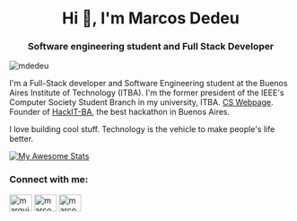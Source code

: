 <h1 align="center">Hi 👋, I'm Marcos Dedeu</h1>
<h3 align="center">Software engineering student and Full Stack Developer</h3>

<p align="left"> <img src="https://komarev.com/ghpvc/?username=mdedeu&label=Profile%20views&color=0e75b6&style=flat" alt="mdedeu" /> </p>

I'm a Full-Stack developer and Software Engineering student at the Buenos Aires Institute of Technology (ITBA). I'm the former president of the IEEE's Computer Society Student Branch in my university, ITBA. <a href="https://csitba.web.app">CS Webpage</a>. Founder of <a href="https://hackitba.com/">HackIT-BA</a>, the best hackathon in Buenos Aires.

I love building cool stuff. Technology is the vehicle to make people's life better.

[![My Awesome Stats](https://awesome-github-stats.azurewebsites.net/user-stats/mdedeu?cardType=level&theme=github-dark&preferLogin=false)](https://git.io/awesome-stats-card)

<h3 align="left">Connect with me:</h3>
<p align="left">
<a href="https://twitter.com/marquitos_eth" target="blank"><img align="center" src="https://raw.githubusercontent.com/rahuldkjain/github-profile-readme-generator/master/src/images/icons/Social/twitter.svg" alt="marquitos_eth" height="30" width="40" /></a>
<a href="https://linkedin.com/in/marcosdedeu" target="blank"><img align="center" src="https://raw.githubusercontent.com/rahuldkjain/github-profile-readme-generator/master/src/images/icons/Social/linked-in-alt.svg" alt="marcosdedeu" height="30" width="40" /></a>
<a href="https://instagram.com/marcosdedeu" target="blank"><img align="center" src="https://raw.githubusercontent.com/rahuldkjain/github-profile-readme-generator/master/src/images/icons/Social/instagram.svg" alt="marcosdedeu" height="30" width="40" /></a>
</p>

